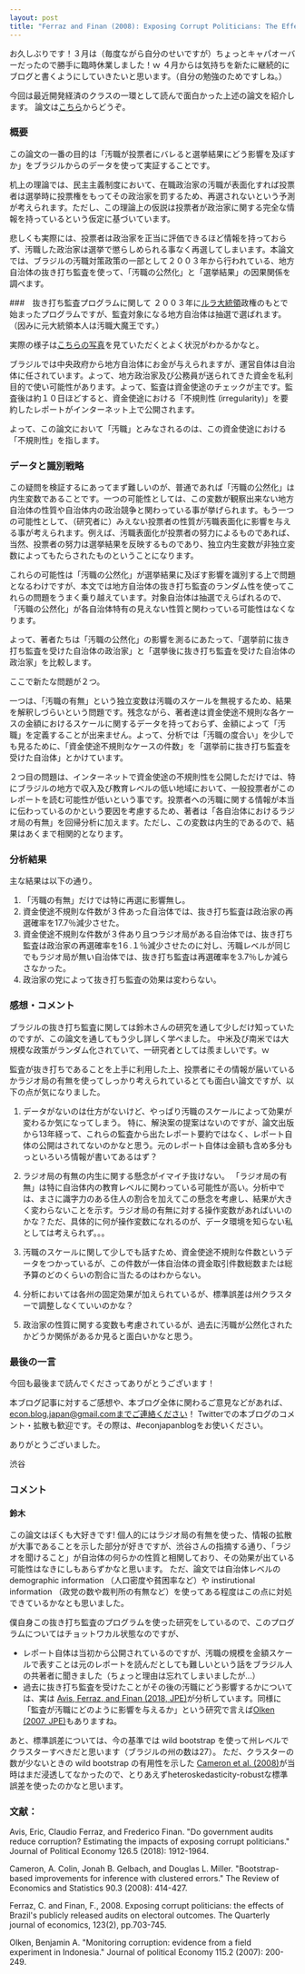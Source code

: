 ```yaml
---
layout: post
title: "Ferraz and Finan (2008): Exposing Corrupt Politicians: The Effect of Brazil's Publicly Released Audits on Electoral Outcomes"
---
```


お久しぶりです！３月は（毎度ながら自分のせいですが）ちょっとキャパオーバーだったので勝手に臨時休業しました！ｗ
４月からは気持ちを新たに継続的にブログと書くようにしていきたいと思います。（自分の勉強のためですしね。）

今回は最近開発経済のクラスの一環として読んで面白かった上述の論文を紹介します。
論文は[こちら](https://academic.oup.com/qje/article/123/2/703/1930865?login=true)からどうぞ。

### 概要
この論文の一番の目的は「汚職が投票者にバレると選挙結果にどう影響を及ぼすか」をブラジルからのデータを使って実証することです。

机上の理論では、民主主義制度において、在職政治家の汚職が表面化すれば投票者は選挙時に投票権をもってその政治家を罰するため、再選されないという予測が考えられます。ただし、この理論上の仮説は投票者が政治家に関する完全な情報を持っているという仮定に基づいています。

悲しくも実際には、投票者は政治家を正当に評価できるほど情報を持っておらず、汚職した政治家は選挙で懲らしめられる事なく再選してしまいます。本論文では、ブラジルの汚職対策政策の一部として２００３年から行われている、地方自治体の抜き打ち監査を使って、「汚職の公然化」と「選挙結果」の因果関係を調べます。

###　抜き打ち監査プログラムに関して
２００３年に[ルラ大統領](https://ja.wikipedia.org/wiki/%E3%83%AB%E3%82%A4%E3%82%B9%E3%83%BB%E3%82%A4%E3%83%8A%E3%82%B7%E3%82%AA%E3%83%BB%E3%83%AB%E3%83%BC%E3%83%A9%E3%83%BB%E3%83%80%E3%83%BB%E3%82%B7%E3%83%AB%E3%83%B4%E3%82%A1)政権のもとで始まったプログラムですが、監査対象になる地方自治体は抽選で選ばれます。
（因みに元大統領本人は汚職大魔王です。）

実際の様子は[こちらの写真](https://www.povertyactionlab.org/blog/7-16-18/we-need-evidence-based-public-policies-brazil)を見ていただくとよく状況がわかるかなと。

ブラジルでは中央政府から地方自治体にお金が与えられますが、運営自体は自治体に任されています。よって、地方政治家及び公務員が送られてきた資金を私利目的で使い可能性があります。よって、監査は資金使途のチェックが主です。監査後は約１０日ほどすると、資金使途における「不規則性 (irregularity)」を要約したレポートがインターネット上で公開されます。

よって、この論文において「汚職」とみなされるのは、この資金使途における「不規則性」を指します。

### データと識別戦略
この疑問を検証するにあってまず難しいのが、普通であれば「汚職の公然化」は内生変数であることです。一つの可能性としては、この変数が観察出来ない地方自治体の性質や自治体内の政治競争と関わっている事が挙げられます。もう一つの可能性として、（研究者に）みえない投票者の性質が汚職表面化に影響を与える事が考えられます。例えば、汚職表面化が投票者の努力によるものであれば、当然、投票者の努力は選挙結果を反映するものであり、独立内生変数が非独立変数によってもたらされたものということになります。

これらの可能性は「汚職の公然化」が選挙結果に及ぼす影響を識別する上で問題となるわけですが、本文では地方自治体の抜き打ち監査のランダム性を使ってこれらの問題をうまく乗り越えています。対象自治体は抽選でえらばれるので、「汚職の公然化」が各自治体特有の見えない性質と関わっている可能性はなくなります。

よって、著者たちは「汚職の公然化」の影響を測るにあたって、「選挙前に抜き打ち監査を受けた自治体の政治家」と「選挙後に抜き打ち監査を受けた自治体の政治家」を比較します。

ここで新たな問題が２つ。

一つは、「汚職の有無」という独立変数は汚職のスケールを無視するため、結果を解釈しづらいという問題です。残念ながら、著者達は資金使途不規則な各ケースの金額におけるスケールに関するデータを持っておらず、金額によって「汚職」を定義することが出来ません。よって、分析では「汚職の度合い」を少しでも見るために、「資金使途不規則なケースの件数」を「選挙前に抜き打ち監査を受けた自治体」とかけています。

２つ目の問題は、インターネットで資金使途の不規則性を公開しただけでは、特にブラジルの地方で収入及び教育レベルの低い地域において、一般投票者がこのレポートを読む可能性が低いという事です。投票者への汚職に関する情報が本当に伝わっているのかという要因を考慮するため、著者は「各自治体におけるラジオ局の有無」を回帰分析に加えます。ただし、この変数は内生的であるので、結果はあくまで相関的となります。

### 分析結果
主な結果は以下の通り。

1. 「汚職の有無」だけでは特に再選に影響無し。
2. 資金使途不規則な件数が３件あった自治体では、抜き打ち監査は政治家の再選確率を17.7％減少させた。
3. 資金使途不規則な件数が３件あり且つラジオ局がある自治体では、抜き打ち監査は政治家の再選確率を1６.１％減少させたのに対し、汚職レベルが同じでもラジオ局が無い自治体では、抜き打ち監査は再選確率を3.7％しか減らさなかった。
4. 政治家の党によって抜き打ち監査の効果は変わらない。

### 感想・コメント

ブラジルの抜き打ち監査に関しては鈴木さんの研究を通して少しだけ知っていたのですが、この論文を通してもう少し詳しく学べました。
中米及び南米では大規模な政策がランダム化されていて、一研究者としては羨ましいです。ｗ

監査が抜き打ちであることを上手に利用した上、投票者にその情報が届いているかラジオ局の有無を使ってしっかり考えられているとても面白い論文ですが、以下の点が気になりました。

1. データがないのは仕方がないけど、やっぱり汚職のスケールによって効果が変わるか気になってしまう。
   特に、解決案の提案はないのですが、論文出版から13年経って、これらの監査から出たレポート要約ではなく、レポート自体の公開はされてないのかなと思う。元のレポート自体は金額も含め多分もっといろいろ情報が書いてあるはず？

2. ラジオ局の有無の内生に関する懸念がイマイチ抜けない。
   「ラジオ局の有無」は特に自治体内の教育レベルに関わっている可能性が高い。分析中では、まさに識字力のある住人の割合を加えてこの懸念を考慮し、結果が大きく変わらないことを示す。ラジオ局の有無に対する操作変数があればいいのかな？ただ、具体的に何が操作変数になれるのが、データ環境を知らない私としては考えられず。。。

3. 汚職のスケールに関して少しでも話すため、資金使途不規則な件数というデータをつかっているが、この件数が一体自治体の資金取引件数総数または総予算のどのくらいの割合に当たるのはわからない。
   
4. 分析においては各州の固定効果が加えられているが、標準誤差は州クラスターで調整しなくていいのかな？
   
5. 政治家の性質に関する変数も考慮されているが、過去に汚職が公然化されたかどうか関係があるか見ると面白いかなと思う。

### 最後の一言

今回も最後まで読んでくださってありがとうございます！

本ブログ記事に対するご感想や、本ブログ全体に関わるご意見などがあれば、econ.blog.japan@gmail.comまでご連絡ください！
Twitterでの本ブログのコメント・拡散も歓迎です。その際は、#econjapanblogをお使いください。

ありがとうございました。

渋谷

### **コメント**

#### 鈴木

この論文はぼくも大好きです!
個人的にはラジオ局の有無を使った、情報の拡散が大事であることを示した部分が好きですが、渋谷さんの指摘する通り、「ラジオを聞けること」が自治体の何らかの性質と相関しており、その効果が出ている可能性はなきにしもあらずかなと思います。
ただ、論文では自治体レベルの demographic information （人口密度や貧困率など）や instirutional information （政党の数や裁判所の有無など）を使ってある程度はこの点に対処できているかなとも思いました。

僕自身この抜き打ち監査のプログラムを使った研究をしているので、このプログラムについてはチョットワカル状態なのですが、
- レポート自体は当初から公開されているのですが、汚職の規模を金額スケールで表すことは元のレポートを読んだとしても難しいという話をブラジル人の共著者に聞きました（ちょっと理由は忘れてしまいましたが...）
- 過去に抜き打ち監査を受けたことがその後の汚職にどう影響するかについては、実は [Avis, Ferraz, and Finan (2018, JPE)](https://www.journals.uchicago.edu/doi/full/10.1086/699209?af=R&mobileUi=0)が分析しています。同様に「監査が汚職にどのように影響を与えるか」という研究で言えば[Olken (2007, JPE)](https://www.journals.uchicago.edu/doi/full/10.1086/517935)もありますね。

あと、標準誤差については、今の基準では wild bootstrap を使って州レベルでクラスターすべきだと思います（ブラジルの州の数は27）。
ただ、クラスターの数が少ないときの wild bootstrap の有用性を示した [Cameron et al. (2008)](https://direct.mit.edu/rest/article/90/3/414/57731/Bootstrap-Based-Improvements-for-Inference-with)が当時はまだ浸透してなかったので、とりあえずheteroskedasticity-robustな標準誤差を使ったのかなと思います。


### **文献：**

Avis, Eric, Claudio Ferraz, and Frederico Finan. "Do government audits reduce corruption? Estimating the impacts of exposing corrupt politicians." Journal of Political Economy 126.5 (2018): 1912-1964.

Cameron, A. Colin, Jonah B. Gelbach, and Douglas L. Miller. "Bootstrap-based improvements for inference with clustered errors." The Review of Economics and Statistics 90.3 (2008): 414-427.

Ferraz, C. and Finan, F., 2008. Exposing corrupt politicians: the effects of Brazil's publicly released audits on electoral outcomes. The Quarterly journal of economics, 123(2), pp.703-745.

Olken, Benjamin A. "Monitoring corruption: evidence from a field experiment in Indonesia." Journal of political Economy 115.2 (2007): 200-249.
